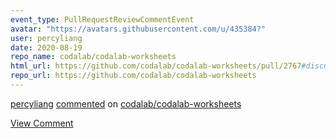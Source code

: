 ```yaml
---
event_type: PullRequestReviewCommentEvent
avatar: "https://avatars.githubusercontent.com/u/435384?"
user: percyliang
date: 2020-08-19
repo_name: codalab/codalab-worksheets
html_url: https://github.com/codalab/codalab-worksheets/pull/2767#discussion_r473296796
repo_url: https://github.com/codalab/codalab-worksheets
---
```


<a href='https://github.com/percyliang' target='_blank'>percyliang</a> <a href='https://github.com/codalab/codalab-worksheets/pull/2767#discussion_r473296796' target='_blank'>commented</a> on <a href='https://github.com/codalab/codalab-worksheets' target='_blank'>codalab/codalab-worksheets</a>

<a href='https://github.com/codalab/codalab-worksheets/pull/2767#discussion_r473296796' target='_blank'>View Comment</a>